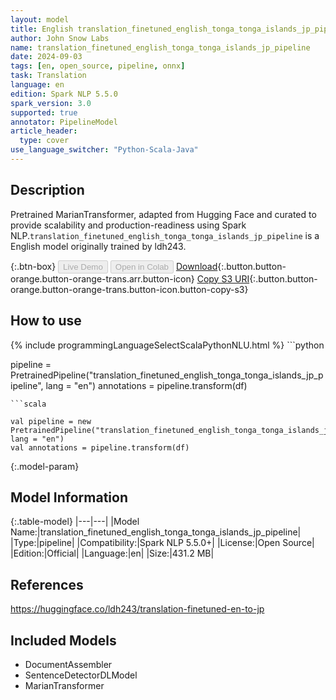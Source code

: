 ```yaml
---
layout: model
title: English translation_finetuned_english_tonga_tonga_islands_jp_pipeline pipeline MarianTransformer from ldh243
author: John Snow Labs
name: translation_finetuned_english_tonga_tonga_islands_jp_pipeline
date: 2024-09-03
tags: [en, open_source, pipeline, onnx]
task: Translation
language: en
edition: Spark NLP 5.5.0
spark_version: 3.0
supported: true
annotator: PipelineModel
article_header:
  type: cover
use_language_switcher: "Python-Scala-Java"
---
```


## Description

Pretrained MarianTransformer, adapted from Hugging Face and curated to provide scalability and production-readiness using Spark NLP.`translation_finetuned_english_tonga_tonga_islands_jp_pipeline` is a English model originally trained by ldh243.

{:.btn-box}
<button class="button button-orange" disabled>Live Demo</button>
<button class="button button-orange" disabled>Open in Colab</button>
[Download](https://s3.amazonaws.com/auxdata.johnsnowlabs.com/public/models/translation_finetuned_english_tonga_tonga_islands_jp_pipeline_en_5.5.0_3.0_1725404628002.zip){:.button.button-orange.button-orange-trans.arr.button-icon}
[Copy S3 URI](s3://auxdata.johnsnowlabs.com/public/models/translation_finetuned_english_tonga_tonga_islands_jp_pipeline_en_5.5.0_3.0_1725404628002.zip){:.button.button-orange.button-orange-trans.button-icon.button-copy-s3}

## How to use



<div class="tabs-box" markdown="1">
{% include programmingLanguageSelectScalaPythonNLU.html %}
```python

pipeline = PretrainedPipeline("translation_finetuned_english_tonga_tonga_islands_jp_pipeline", lang = "en")
annotations =  pipeline.transform(df)   

```
```scala

val pipeline = new PretrainedPipeline("translation_finetuned_english_tonga_tonga_islands_jp_pipeline", lang = "en")
val annotations = pipeline.transform(df)

```
</div>

{:.model-param}
## Model Information

{:.table-model}
|---|---|
|Model Name:|translation_finetuned_english_tonga_tonga_islands_jp_pipeline|
|Type:|pipeline|
|Compatibility:|Spark NLP 5.5.0+|
|License:|Open Source|
|Edition:|Official|
|Language:|en|
|Size:|431.2 MB|

## References

https://huggingface.co/ldh243/translation-finetuned-en-to-jp

## Included Models

- DocumentAssembler
- SentenceDetectorDLModel
- MarianTransformer